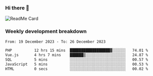 ### Hi there 👋

<!--
**itzcy/itzcy** is a ✨ _special_ ✨ repository because its `README.md` (this file) appears on your GitHub profile.

Here are some ideas to get you started:

- 🔭 I’m currently working on ...
- 🌱 I’m currently learning ...
- 👯 I’m looking to collaborate on ...
- 🤔 I’m looking for help with ...
- 💬 Ask me about ...
- 📫 How to reach me: ...
- 😄 Pronouns: ...
- ⚡ Fun fact: ...
-->
![ReadMe Card](https://github-readme-stats.vercel.app/api?username=itzcy&show_icons=true&title_color=2d3198&icon_color=797cb8&text_color=24292e&bg_color=f6f8fa)

### Weekly development breakdown
<!--START_SECTION:waka-->

```txt
From: 19 December 2023 - To: 26 December 2023

PHP          12 hrs 15 mins  ██████████████████▓░░░░░░   74.01 %
Vue.js       4 hrs 7 mins    ██████▒░░░░░░░░░░░░░░░░░░   24.87 %
SQL          5 mins          ░░░░░░░░░░░░░░░░░░░░░░░░░   00.57 %
JavaScript   5 mins          ░░░░░░░░░░░░░░░░░░░░░░░░░   00.53 %
HTML         0 secs          ░░░░░░░░░░░░░░░░░░░░░░░░░   00.02 %
```

<!--END_SECTION:waka-->

